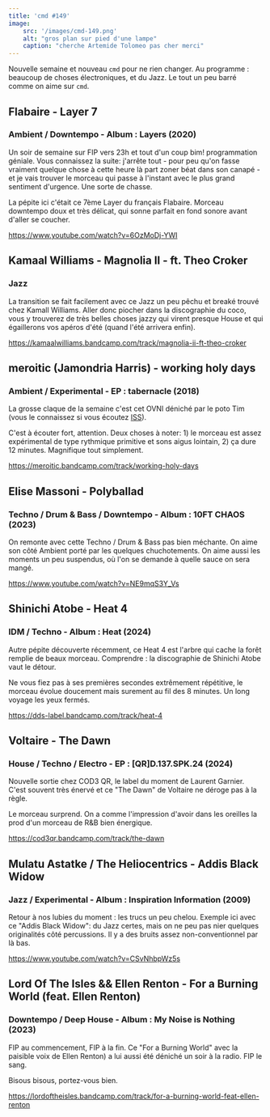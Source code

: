```yaml
---
title: 'cmd #149'
image:  
    src: '/images/cmd-149.png'
    alt: "gros plan sur pied d'une lampe" 
    caption: "cherche Artemide Tolomeo pas cher merci"
---
```


Nouvelle semaine et nouveau `cmd` pour ne rien changer. Au programme : beaucoup de choses électroniques, et du Jazz. Le tout un peu barré comme on aime sur `cmd`.

## Flabaire - Layer 7 
### Ambient / Downtempo - Album : Layers (2020)

Un soir de semaine sur FIP vers 23h et tout d'un coup bim! programmation géniale. Vous connaissez la suite: j'arrête tout - pour peu qu'on fasse vraiment quelque chose à cette heure là part zoner béat dans son canapé - et je vais trouver le morceau qui passe à l'instant avec le plus grand sentiment d'urgence. Une sorte de chasse.

La pépite ici c'était ce 7ème Layer du français Flabaire. Morceau downtempo doux et très délicat, qui sonne parfait en fond sonore avant d'aller se coucher.

https://www.youtube.com/watch?v=6OzMoDj-YWI

## Kamaal Williams - Magnolia II - ft. Theo Croker 
### Jazz 

La transition se fait facilement avec ce Jazz un peu pêchu et breaké trouvé chez Kamall Williams. Aller donc piocher dans la discographie du coco, vous y trouverez de très belles choses jazzy qui virent presque House et qui égaillerons vos apéros d'été (quand l'été arrivera enfin).

https://kamaalwilliams.bandcamp.com/track/magnolia-ii-ft-theo-croker

## meroitic (Jamondria Harris) - working holy days 
### Ambient / Experimental - EP : tabernacle (2018)

La grosse claque de la semaine c'est cet OVNI déniché par le poto Tim (vous le connaissez si vous écoutez [ISS](https://www.prun.net/emission/8MNV-iss)).

C'est à écouter fort, attention. Deux choses à noter: 1) le morceau est assez expérimental de type rythmique primitive et sons aigus lointain, 2) ça dure 12 minutes. Magnifique tout simplement.

https://meroitic.bandcamp.com/track/working-holy-days

## Elise Massoni - Polyballad 
### Techno / Drum & Bass / Downtempo - Album : 10FT CHAOS (2023)

On remonte avec cette Techno / Drum & Bass pas bien méchante. On aime son côté Ambient porté par les quelques chuchotements. On aime aussi les moments un peu suspendus, où l'on se demande à quelle sauce on sera mangé.

https://www.youtube.com/watch?v=NE9mqS3Y_Vs

## Shinichi Atobe - Heat 4 
### IDM / Techno - Album : Heat (2024)

Autre pépite découverte récemment, ce Heat 4 est l'arbre qui cache la forêt remplie de beaux morceau. Comprendre : la discographie de Shinichi Atobe vaut le détour.

Ne vous fiez pas à ses premières secondes extrêmement répétitive, le morceau évolue doucement mais surement au fil des 8 minutes. Un long voyage les yeux fermés.

https://dds-label.bandcamp.com/track/heat-4

## Voltaire - The Dawn 
### House / Techno / Electro - EP : [QR​]​D​.​137​.​SPK​.​24 (2024)

Nouvelle sortie chez COD3 QR, le label du moment de Laurent Garnier. C'est souvent très énervé et ce "The Dawn" de Voltaire ne déroge pas à la règle.

Le morceau surprend. On a comme l'impression d'avoir dans les oreilles la prod d'un morceau de R&B bien énergique.

https://cod3qr.bandcamp.com/track/the-dawn

## Mulatu Astatke / The Heliocentrics - Addis Black Widow 
### Jazz / Experimental - Album : Inspiration Information (2009)

Retour à nos lubies du moment : les trucs un peu chelou. Exemple ici avec ce "Addis Black Widow": du Jazz certes, mais on ne peu pas nier quelques originalités côté percussions. Il y a des bruits assez non-conventionnel par là bas.

https://www.youtube.com/watch?v=CSvNhbpWz5s

## Lord Of The Isles && Ellen Renton - For a Burning World (feat. Ellen Renton)
### Downtempo / Deep House - Album : My Noise is Nothing (2023)

FIP au commencement, FIP à la fin. Ce "For a Burning World" avec la paisible voix de Ellen Renton) a lui aussi été déniché un soir à la radio. FIP le sang.

Bisous bisous, portez-vous bien.

https://lordoftheisles.bandcamp.com/track/for-a-burning-world-feat-ellen-renton
